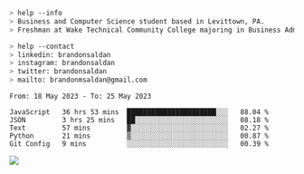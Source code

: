 ````bash
> help --info
> Business and Computer Science student based in Levittown, PA.
> Freshman at Wake Technical Community College majoring in Business Administration.
````

````bash
> help --contact
> linkedin: brandonsaldan
> instagram: brandonsaldan
> twitter: brandonsaldan
> mailto: brandonmsaldan@gmail.com
````

<!--START_SECTION:waka-->

```text
From: 18 May 2023 - To: 25 May 2023

JavaScript   36 hrs 53 mins  ██████████████████████░░░   88.04 %
JSON         3 hrs 25 mins   ██░░░░░░░░░░░░░░░░░░░░░░░   08.18 %
Text         57 mins         ▓░░░░░░░░░░░░░░░░░░░░░░░░   02.27 %
Python       21 mins         ▒░░░░░░░░░░░░░░░░░░░░░░░░   00.87 %
Git Config   9 mins          ░░░░░░░░░░░░░░░░░░░░░░░░░   00.39 %
```

<!--END_SECTION:waka-->

![](https://komarev.com/ghpvc/?username=brandonsaldan&color=6A8AFF)
